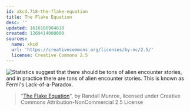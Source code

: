 ```yaml
---
id: xkcd.718-the-flake-equation
title: The Flake Equation
desc: ''
updated: 1616186984618
created: 1269414000000
sources:
  name: xkcd
  url: 'https://creativecommons.org/licenses/by-nc/2.5/'
  license: Creative Commons 2.5
---
```

![Statistics suggest that there should be tons of alien encounter stories, and in practice there are tons of alien encounter stories. This is known as Fermi's Lack-of-a-Paradox.](https://imgs.xkcd.com/comics/the_flake_equation.png)
> "[The Flake Equation](https://xkcd.com/718/)", by Randall Munroe, licensed under Creative Commons Attribution-NonCommercial 2.5 License
